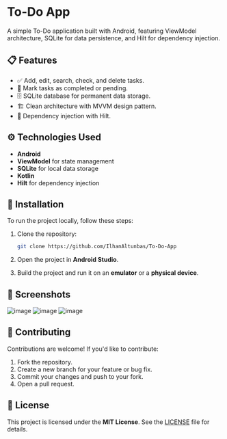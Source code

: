 
# To-Do App

A simple To-Do application built with Android, featuring ViewModel architecture, SQLite for data persistence, and Hilt for dependency injection.

## 📋 Features

- ✅ Add, edit, search, check, and delete tasks.
- 🔄 Mark tasks as completed or pending.
- 🗄️ SQLite database for permanent data storage.
- 🏗️ Clean architecture with MVVM design pattern.
- 🧩 Dependency injection with Hilt.

## ⚙️ Technologies Used

- **Android**
- **ViewModel** for state management
- **SQLite** for local data storage
- **Kotlin**
- **Hilt** for dependency injection

## 🏁 Installation

To run the project locally, follow these steps:

1. Clone the repository:

    ```bash
    git clone https://github.com/IlhanAltunbas/To-Do-App
    ```

2. Open the project in **Android Studio**.

3. Build the project and run it on an **emulator** or a **physical device**.

## 📸 Screenshots
![image](https://github.com/user-attachments/assets/bfe9326a-3098-47c7-992b-0a61c3a6beb8)
![image](https://github.com/user-attachments/assets/282173ce-1aa8-466a-ac4f-e510e5839737)
![image](https://github.com/user-attachments/assets/de8e6f1e-f222-4889-b39f-a17d107ad281)

## 🤝 Contributing

Contributions are welcome! If you'd like to contribute:

1. Fork the repository.
2. Create a new branch for your feature or bug fix.
3. Commit your changes and push to your fork.
4. Open a pull request.

## 📄 License

This project is licensed under the **MIT License**. See the [LICENSE](LICENSE) file for details.
